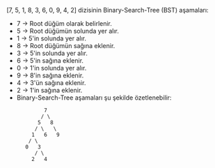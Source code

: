 [7, 5, 1, 8, 3, 6, 0, 9, 4, 2] dizisinin Binary-Search-Tree (BST) aşamaları:

- 7 -> Root düğüm olarak belirlenir.
- 5 -> Root düğümün solunda yer alır.
- 1 -> 5'in solunda yer alır.
- 8 -> Root düğümün sağına eklenir.
- 3 -> 5'in solunda yer alır.
- 6 -> 5'in sağına eklenir.
- 0 -> 1'in solunda yer alır.
- 9 -> 8'in sağına eklenir.
- 4 -> 3'ün sağına eklenir.
- 2 -> 1'in sağına eklenir.
- Binary-Search-Tree aşamaları şu şekilde özetlenebilir:

```
            7
           / \
          5   8
         / \   \
        1   6   9
       / \
      0   3
         / \
        2   4

```
